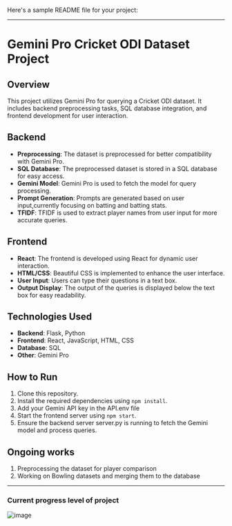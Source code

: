 Here's a sample README file for your project:

---

# Gemini Pro Cricket ODI Dataset Project

## Overview
This project utilizes Gemini Pro for querying a Cricket ODI dataset. It includes backend preprocessing tasks, SQL database integration, and frontend development for user interaction.

## Backend
- **Preprocessing**: The dataset is preprocessed for better compatibility with Gemini Pro.
- **SQL Database**: The preprocessed dataset is stored in a SQL database for easy access.
- **Gemini Model**: Gemini Pro is used to fetch the model for query processing.
- **Prompt Generation**: Prompts are generated based on user input,currently focusing on batting and batting stats.
- **TFIDF**: TFIDF is used to extract player names from user input for more accurate queries.

## Frontend
- **React**: The frontend is developed using React for dynamic user interaction.
- **HTML/CSS**: Beautiful CSS is implemented to enhance the user interface.
- **User Input**: Users can type their questions in a text box.
- **Output Display**: The output of the queries is displayed below the text box for easy readability.

## Technologies Used
- **Backend**: Flask, Python
- **Frontend**: React, JavaScript, HTML, CSS
- **Database**: SQL
- **Other**: Gemini Pro

## How to Run
1. Clone this repository.
2. Install the required dependencies using `npm install`.
3. Add your Gemini API key in the API.env file
4. Start the frontend server using `npm start`.
5. Ensure the backend server server.py is running to fetch the Gemini model and process queries.

## Ongoing works
1. Preprocessing the dataset for player comparison
2. Working on Bowling datasets and merging them to the database

---
### Current progress level of project
![image](https://github.com/edithram23/ODI_Analysis/assets/106003437/f9c98c11-549e-4921-89ce-df344ddb9f9b)

